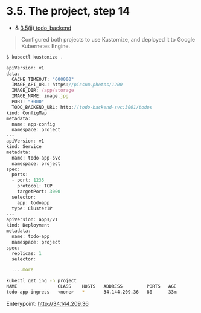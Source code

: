 # 3.5. The project, step 14

- & [3.5(ii) todo_backend](../todo-backend/)

> Configured both projects to use Kustomize, and deployed it to Google Kubernetes Engine.

```js
$ kubectl kustomize .

apiVersion: v1
data:
  CACHE_TIMEOUT: "600000"
  IMAGE_API_URL: https://picsum.photos/1200
  IMAGE_DIR: /app/storage
  IMAGE_NAME: image.jpg
  PORT: "3000"
  TODO_BACKEND_URL: http://todo-backend-svc:3001/todos
kind: ConfigMap
metadata:
  name: app-config
  namespace: project
---
apiVersion: v1
kind: Service
metadata:
  name: todo-app-svc
  namespace: project
spec:
  ports:
  - port: 1235
    protocol: TCP
    targetPort: 3000
  selector:
    app: todoapp
  type: ClusterIP
---
apiVersion: apps/v1
kind: Deployment
metadata:
  name: todo-app
  namespace: project
spec:
  replicas: 1
  selector:

  ....more
```

```bash
kubectl get ing -n project
NAME               CLASS    HOSTS   ADDRESS         PORTS   AGE
todo-app-ingress   <none>   *       34.144.209.36   80      33m
```

Enterypoint: http://34.144.209.36

